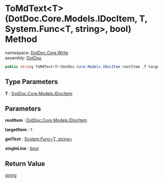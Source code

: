 ﻿# ToMdText\<T\>\(DotDoc\.Core\.Models\.IDocItem, T, System\.Func\<T, string\>, bool\) Method

namespace: [DotDoc\.Core\.Write](../../DotDoc.Core.Write.md)<br />
assembly: [DotDoc](../../../DotDoc.md)



```csharp
public string ToMdText<T>(DotDoc.Core.Models.IDocItem rootItem ,T targetItem ,System.Func<T, string> getText ,bool singleLine = False);
```

## Type Parameters

__T__ : [DotDoc\.Core\.Models\.IDocItem](../../../DotDoc/DotDoc.Core.Models/IDocItem.md)



## Parameters

__rootItem__ : [DotDoc\.Core\.Models\.IDocItem](../../../DotDoc/DotDoc.Core.Models/IDocItem.md)



__targetItem__ : `T`



__getText__ : [System\.Func\<T, string\>](https://docs.microsoft.com/dotnet/api/System.Func-2)



__singleLine__ : [bool](https://docs.microsoft.com/dotnet/api/System.Boolean)



## Return Value

[string](https://docs.microsoft.com/dotnet/api/System.String)




